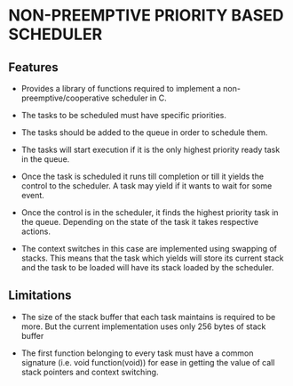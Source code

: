# NON-PREEMPTIVE PRIORITY BASED SCHEDULER

## Features

* Provides a library of functions required to implement a non-preemptive/cooperative scheduler in C.

* The tasks to be scheduled must have specific priorities.

* The tasks should be added to the queue in order to schedule them.

* The tasks will start execution if it is the only highest priority ready task in the queue.

* Once the task is scheduled it runs till completion or till it yields the control to the scheduler. A task may yield if it wants to wait for some event.

* Once the control is in the scheduler, it finds the highest priority task in the queue. Depending on the state of the task it takes respective actions.

* The context switches in this case are implemented using swapping of stacks. This means that the task which yields will store its current stack and the task to be loaded will have its stack loaded by the scheduler.

## Limitations

* The size of the stack buffer that each task maintains is required to be more. But the current implementation uses only 256 bytes of stack buffer

* The first function belonging to every task must have a common signature (i.e. void function(void)) for ease in getting the value of call stack pointers and context switching.